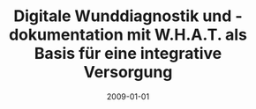 ---
abstract: ''
authors:
- T. Wild
- T. Hölzenbein
- Thomas Grechenig
- Mario Bernhart
- Ani Binder
- Bernhard Horn
- Stefan Strobl
- Johannes Unosson
- Mario Prinz
- Anna Wujciow
date: '2009-01-01'
featured: false
links:
- name: Publik
  url: https://publik.tuwien.ac.at/showentry.php?ID=183636&lang=2
publication_types:
- '2'
publishDate: '2009-01-01'
specifics: Wundmanagement, 06 (2009).
title: Digitale Wunddiagnostik und -dokumentation mit W.H.A.T. als Basis für eine
  integrative Versorgung
url_pdf: ''
---